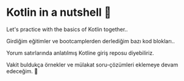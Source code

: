 # Kotlin in a nutshell :chestnut:
Let's practice with the basics of Kotlin together..
 
 Girdiğim eğitimler ve bootcamplerden derlediğim bazı kod blokları..
 
 Yorum satırlarında anlatılmış Kotline giriş reposu diyebiliriz.  
 
 Vakit buldukça örnekler ve mülakat soru-çözümleri eklemeye devam edeceğim. 	:mechanical_arm:
